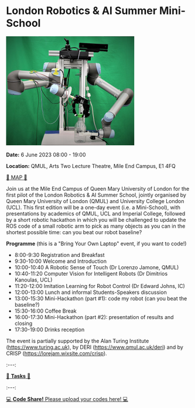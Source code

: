 

# London Robotics & AI Summer Mini-School

[![Robot Platform](maria-platform.jpg)]()

**Date:** 6 June 2023 08:00 - 19:00

**Location:** QMUL, Arts Two Lecture Theatre, Mile End Campus, E1 4FQ

[ 📍 MAP 📍 ](https://goo.gl/maps/m46p3Ws6K86j7RYy7)

Join us at the Mile End Campus of Queen Mary University of London for the first pilot of the London Robotics & AI Summer School, jointly organised by Queen Mary University of London (QMUL) and University College London (UCL). This first edition will be a one-day event (i.e. a Mini-School), with presentations by academics of QMUL, UCL and Imperial College, followed by a short robotic hackathon in which you will be challenged to update the ROS code of a small robotic arm to pick as many objects as you can in the shortest possible time: can you beat our robot baseline?


**Programme** (this is a "Bring Your Own Laptop" event, if you want to code!)

* 8:00-9:30 Registration and Breakfast
* 9:30-10:00 Welcome and Introduction
* 10:00-10:40 A Robotic Sense of Touch (Dr Lorenzo Jamone, QMUL)
* 10:40-11:20 Computer Vision for Intelligent Robots (Dr Dimitrios Kanoulas, UCL)
* 11:20-12:00 Imitation Learning for Robot Control (Dr Edward Johns, IC)
* 12:00-13:00 Lunch and informal Students-Speakers discussion
* 13:00-15:30 Mini-Hackathon (part #1): code my robot (can you beat the baseline?)
* 15:30-16:00 Coffee Break
* 16:00-17:30 Mini-Hackathon (part #2): presentation of results and closing
* 17:30-19:00 Drinks reception

The event is partially supported by the Alan Turing Institute (https://www.turing.ac.uk), by DERI (https://www.qmul.ac.uk/deri) and by CRISP (https://lorejam.wixsite.com/crisp).

 :---:

[ 🤖 **Tasks** 🤖 ](tasks.md)

 :---:

[ 💻 **Code Share!** Please upload your codes here! 💻 ](https://drive.google.com/drive/folders/1-Kni6YgTj-TUEOGt0LPY9M0K-nPpPJsM?usp=sharing) 

